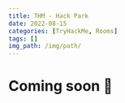 ```yaml
---
title: THM - Hack Park
date: 2022-08-15
categories: [TryHackMe, Rooms]
tags: []
img_path: /img/path/
---
```


# Coming soon 🚧
